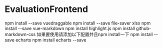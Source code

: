 # EvaluationFrontend
npm install --save vuedraggable
npm install --save file-saver xlsx
npm install --save vue-markdown
npm install highlight.js
npm install github-markdown-css
如果要使用请添加以下配置并且npm install一下
npm install --save echarts
npm install echarts --save